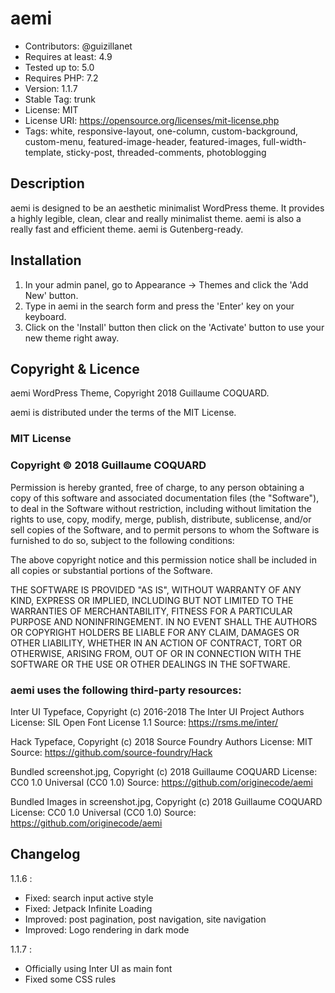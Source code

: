 # aemi



* Contributors: @guizillanet
* Requires at least: 4.9
* Tested up to: 5.0
* Requires PHP: 7.2
* Version: 1.1.7
* Stable Tag: trunk
* License: MIT
* License URI: https://opensource.org/licenses/mit-license.php
* Tags: white, responsive-layout, one-column, custom-background, custom-menu, featured-image-header, featured-images, full-width-template, sticky-post, threaded-comments, photoblogging



## Description

aemi is designed to be an aesthetic minimalist WordPress theme. It provides a highly legible, clean, clear and really minimalist theme. aemi is also a really fast and efficient theme. aemi is Gutenberg-ready.



## Installation

1. In your admin panel, go to Appearance -> Themes and click the 'Add New' button.
2. Type in aemi in the search form and press the 'Enter' key on your keyboard.
3. Click on the 'Install' button then click on the 'Activate' button to use your new theme right away.



## Copyright & Licence

aemi WordPress Theme, Copyright 2018 Guillaume COQUARD.

aemi is distributed under the terms of the MIT License.


### MIT License

### Copyright © 2018 Guillaume COQUARD

Permission is hereby granted, free of charge, to any person obtaining a copy
of this software and associated documentation files (the "Software"), to deal
in the Software without restriction, including without limitation the rights
to use, copy, modify, merge, publish, distribute, sublicense, and/or sell
copies of the Software, and to permit persons to whom the Software is
furnished to do so, subject to the following conditions:

The above copyright notice and this permission notice shall be included in all
copies or substantial portions of the Software.

THE SOFTWARE IS PROVIDED "AS IS", WITHOUT WARRANTY OF ANY KIND, EXPRESS OR
IMPLIED, INCLUDING BUT NOT LIMITED TO THE WARRANTIES OF MERCHANTABILITY,
FITNESS FOR A PARTICULAR PURPOSE AND NONINFRINGEMENT. IN NO EVENT SHALL THE
AUTHORS OR COPYRIGHT HOLDERS BE LIABLE FOR ANY CLAIM, DAMAGES OR OTHER
LIABILITY, WHETHER IN AN ACTION OF CONTRACT, TORT OR OTHERWISE, ARISING FROM,
OUT OF OR IN CONNECTION WITH THE SOFTWARE OR THE USE OR OTHER DEALINGS IN THE
SOFTWARE.



### aemi uses the following third-party resources:

Inter UI Typeface, Copyright (c) 2016-2018 The Inter UI Project Authors
License: SIL Open Font License 1.1
Source: https://rsms.me/inter/


Hack Typeface, Copyright (c) 2018 Source Foundry Authors
License: MIT
Source: https://github.com/source-foundry/Hack


Bundled screenshot.jpg, Copyright (c) 2018 Guillaume COQUARD
License: CC0 1.0 Universal (CC0 1.0)
Source: https://github.com/originecode/aemi


Bundled Images in screenshot.jpg, Copyright (c) 2018 Guillaume COQUARD
License: CC0 1.0 Universal (CC0 1.0)
Source: https://github.com/originecode/aemi


## Changelog


1.1.6 :
- Fixed: search input active style
- Fixed: Jetpack Infinite Loading
- Improved: post pagination, post navigation, site navigation
- Improved: Logo rendering in dark mode

1.1.7 :
- Officially using Inter UI as main font
- Fixed some CSS rules
